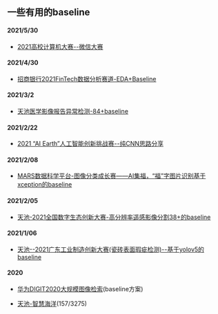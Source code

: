 ## 一些有用的baseline
#### 2021/5/30
- [2021高校计算机大赛--微信大赛](https://github.com/DLLXW/data-science-competition/tree/main/else/wechat2021)
#### 2021/4/30
- [招商银行2021FinTech数据分析赛道-EDA+Baseline](https://github.com/DLLXW/data-science-competition/tree/main/else/%E6%8B%9B%E5%95%86%E9%93%B6%E8%A1%8C2021FinTech)
#### 2021/3/2
- [天池医学影像报告异常检测-84+baseline](https://github.com/DLLXW/data-science-competition/tree/main/tianchi/%E5%8C%BB%E5%AD%A6%E5%BD%B1%E5%83%8F%E6%8A%A5%E5%91%8A%E5%BC%82%E5%B8%B8%E6%A3%80%E6%B5%8B)
#### 2021/2/22
- [2021 “AI Earth”人工智能创新挑战赛--纯CNN思路分享](https://github.com/DLLXW/data-science-competition/tree/main/tianchi/2021-AI-Earth)

#### 2021/2/08
- [MARS数据科学平台-图像分类成长赛——AI集福，“福”字图片识别基于xception的baseline](https://github.com/DLLXW/data-science-competition/tree/main/else/%E7%A6%8F%E5%AD%97%E5%88%86%E7%B1%BB)
#### 2021/2/05
- [天池-2021全国数字生态创新大赛-高分辨率遥感影像分割38+的baseline](https://github.com/DLLXW/data-science-competition/tree/main/tianchi/2021%E5%85%A8%E5%9B%BD%E6%95%B0%E5%AD%97%E7%94%9F%E6%80%81%E5%88%9B%E6%96%B0%E5%A4%A7%E8%B5%9B-%E9%AB%98%E5%88%86%E8%BE%A8%E7%8E%87%E9%81%A5%E6%84%9F%E5%BD%B1%E5%83%8F%E5%88%86%E5%89%B2)
#### 2021/1/06
- [天池--2021广东工业制造创新大赛(瓷砖表面瑕疵检测)--基于yolov5的baseline](https://github.com/DLLXW/data-science-competition/tree/main/tianchi/2021-Guangdong-Competition)

#### 2020
- [华为DIGIT2020大规模图像检索](https://github.com/DLLXW/data-science-competition/tree/main/huawei/DIGIX2020%E6%A0%A1%E5%9B%AD%E5%A4%A7%E8%B5%9B%E5%9B%BE%E5%83%8F%E6%A3%80%E7%B4%A2)(baseline方案)

- [天池-智慧海洋](https://github.com/DLLXW/data-science-competition/tree/main/tianchi/%E5%A4%A9%E6%B1%A0-%E6%99%BA%E6%85%A7%E6%B5%B7%E6%B4%8B)(157/3275)